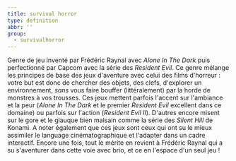 ```yaml
---
title: survival horror
type: definition
abbr: ''
group:
  - survivalhorror
---
```

Genre de jeu inventé par Frédéric Raynal avec _Alone In The Dark_ puis perfectionné par Capcom avec la série des _Resident Evil_. Ce genre mélange les principes de base des jeux d'aventure avec celui des films d'horreur : votre but est donc de chercher des objets, des clefs, d'explorer un environnement, _sans_ vous faire bouffer (littéralement) par la horde de monstres à vos trousses.
Ces jeux mettent parfois l'accent sur l'ambiance et la peur (_Alone In The Dark_ et le premier _Resident Evil_ excellent dans ce domaine) ou parfois sur l'action (_Resident Evil II_). D'autres encore misent sur le gore et le glauque bien malsain comme la série des _Silent Hill_ de Konami.
A noter également que ces jeux sont ceux qui ont su le mieux assimiler le language cinématographique et l'adapter dans un cadre interactif. Encore une fois, tout le mérite en revient à Frédéric Raynal qui a su s'aventurer dans cette voie avec brio, et ce en l'espace d'un seul jeu !
